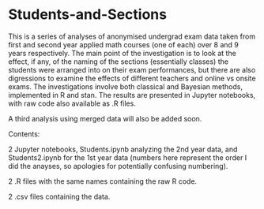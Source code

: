 # Students-and-Sections
This is a series of analyses of anonymised undergrad exam data taken from first and second year applied math courses (one of each) over 8 and 9 years respectively. The main point of the investigation is to look at the effect, if any, of the naming of the sections (essentially classes) the students were arranged into on their exam performances, but there are also digressions to examine the effects of different teachers and online vs onsite exams. The investigations involve both classical and Bayesian methods, implemented in R and stan. The results are presented in Jupyter notebooks, with raw code also available as .R files. 

A third analysis using merged data will also be added soon.

Contents:

2 Jupyter notebooks, Students.ipynb analyzing the 2nd year data, and Students2.ipynb for the 1st year data (numbers here represent the order I did the anayses, so apologies for potentially confusing numbering).

2 .R files with the same names containing the raw R code.

2 .csv files containing the data.

